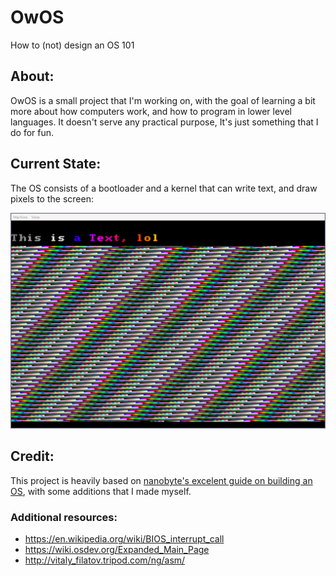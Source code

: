 # OwOS
How to (not) design an OS 101
## About:
OwOS is a small project that I'm working on, with the goal of learning a bit more about how computers work, and how to program in lower level languages. It doesn't serve any practical purpose, It's just something that I do for fun.

## Current State:
The OS consists of a bootloader and a kernel that can write text, and draw pixels to the screen:

![](/docs/demo_text_and_colors.png)

## Credit:
This project is heavily based on [nanobyte's excelent guide on building an OS](https://www.youtube.com/playlist?list=PLFjM7v6KGMpiH2G-kT781ByCNC_0pKpPN), with some additions that I made myself.

### Additional resources:
* https://en.wikipedia.org/wiki/BIOS_interrupt_call
* https://wiki.osdev.org/Expanded_Main_Page
* http://vitaly_filatov.tripod.com/ng/asm/